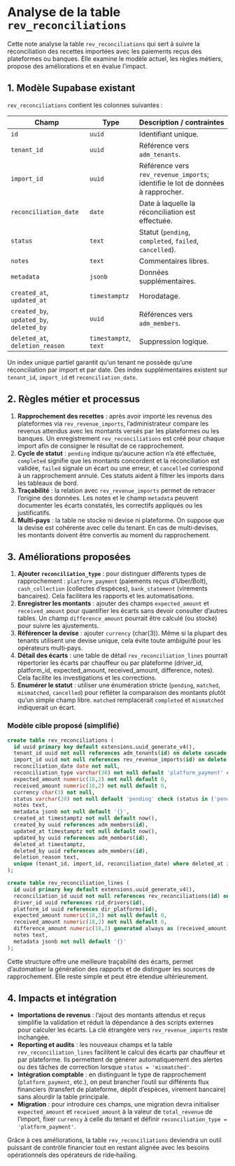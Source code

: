 # Analyse de la table `rev_reconciliations`

Cette note analyse la table `rev_reconciliations` qui sert à suivre la réconciliation des recettes importées avec les paiements reçus des plateformes ou banques. Elle examine le modèle actuel, les règles métiers, propose des améliorations et en évalue l’impact.

## 1. Modèle Supabase existant

`rev_reconciliations` contient les colonnes suivantes :

| Champ                                    | Type                  | Description / contraintes                                                       |
| ---------------------------------------- | --------------------- | ------------------------------------------------------------------------------- |
| `id`                                     | `uuid`                | Identifiant unique.                                                             |
| `tenant_id`                              | `uuid`                | Référence vers `adm_tenants`.                                                   |
| `import_id`                              | `uuid`                | Référence vers `rev_revenue_imports`; identifie le lot de données à rapprocher. |
| `reconciliation_date`                    | `date`                | Date à laquelle la réconciliation est effectuée.                                |
| `status`                                 | `text`                | Statut (`pending`, `completed`, `failed`, `cancelled`).                         |
| `notes`                                  | `text`                | Commentaires libres.                                                            |
| `metadata`                               | `jsonb`               | Données supplémentaires.                                                        |
| `created_at`, `updated_at`               | `timestamptz`         | Horodatage.                                                                     |
| `created_by`, `updated_by`, `deleted_by` | `uuid`                | Références vers `adm_members`.                                                  |
| `deleted_at`, `deletion_reason`          | `timestamptz`, `text` | Suppression logique.                                                            |

Un index unique partiel garantit qu’un tenant ne possède qu’une réconciliation par import et par date. Des index supplémentaires existent sur `tenant_id`, `import_id` et `reconciliation_date`.

## 2. Règles métier et processus

1. **Rapprochement des recettes** : après avoir importé les revenus des plateformes via `rev_revenue_imports`, l’administrateur compare les revenus attendus avec les montants versés par les plateformes ou les banques. Un enregistrement `rev_reconciliations` est créé pour chaque import afin de consigner le résultat de ce rapprochement.
2. **Cycle de statut** : `pending` indique qu’aucune action n’a été effectuée, `completed` signifie que les montants concordent et la réconciliation est validée, `failed` signale un écart ou une erreur, et `cancelled` correspond à un rapprochement annulé. Ces statuts aident à filtrer les imports dans les tableaux de bord.
3. **Traçabilité** : la relation avec `rev_revenue_imports` permet de retracer l’origine des données. Les notes et le champ `metadata` peuvent documenter les écarts constatés, les correctifs appliqués ou les justificatifs.
4. **Multi‑pays** : la table ne stocke ni devise ni plateforme. On suppose que la devise est cohérente avec celle du tenant. En cas de multi‑devises, les montants doivent être convertis au moment du rapprochement.

## 3. Améliorations proposées

1. **Ajouter `reconciliation_type`** : pour distinguer différents types de rapprochement : `platform_payment` (paiements reçus d’Uber/Bolt), `cash_collection` (collectes d’espèces), `bank_statement` (virements bancaires). Cela facilitera les rapports et les automatisations.
2. **Enregistrer les montants** : ajouter des champs `expected_amount` et `received_amount` pour quantifier les écarts sans devoir consulter d’autres tables. Un champ `difference_amount` pourrait être calculé (ou stocké) pour suivre les ajustements.
3. **Référencer la devise** : ajouter `currency` (char(3)). Même si la plupart des tenants utilisent une devise unique, cela évite toute ambiguïté pour les opérateurs multi‑pays.
4. **Détail des écarts** : une table de détail `rev_reconciliation_lines` pourrait répertorier les écarts par chauffeur ou par plateforme (driver_id, platform_id, expected_amount, received_amount, difference, notes). Cela facilite les investigations et les corrections.
5. **Enumérer le statut** : utiliser une énumération stricte (`pending`, `matched`, `mismatched`, `cancelled`) pour refléter la comparaison des montants plutôt qu’un simple champ libre. `matched` remplacerait `completed` et `mismatched` indiquerait un écart.

### Modèle cible proposé (simplifié)

```sql
create table rev_reconciliations (
  id uuid primary key default extensions.uuid_generate_v4(),
  tenant_id uuid not null references adm_tenants(id) on delete cascade,
  import_id uuid not null references rev_revenue_imports(id) on delete cascade,
  reconciliation_date date not null,
  reconciliation_type varchar(30) not null default 'platform_payment' check (reconciliation_type in ('platform_payment','cash_collection','bank_statement')),
  expected_amount numeric(18,2) not null default 0,
  received_amount numeric(18,2) not null default 0,
  currency char(3) not null,
  status varchar(20) not null default 'pending' check (status in ('pending','matched','mismatched','cancelled')),
  notes text,
  metadata jsonb not null default '{}',
  created_at timestamptz not null default now(),
  created_by uuid references adm_members(id),
  updated_at timestamptz not null default now(),
  updated_by uuid references adm_members(id),
  deleted_at timestamptz,
  deleted_by uuid references adm_members(id),
  deletion_reason text,
  unique (tenant_id, import_id, reconciliation_date) where deleted_at is null
);

create table rev_reconciliation_lines (
  id uuid primary key default extensions.uuid_generate_v4(),
  reconciliation_id uuid not null references rev_reconciliations(id) on delete cascade,
  driver_id uuid references rid_drivers(id),
  platform_id uuid references dir_platforms(id),
  expected_amount numeric(18,2) not null default 0,
  received_amount numeric(18,2) not null default 0,
  difference_amount numeric(18,2) generated always as (received_amount - expected_amount) stored,
  notes text,
  metadata jsonb not null default '{}'
);
```

Cette structure offre une meilleure traçabilité des écarts, permet d’automatiser la génération des rapports et de distinguer les sources de rapprochement. Elle reste simple et peut être étendue ultérieurement.

## 4. Impacts et intégration

- **Importations de revenus** : l’ajout des montants attendus et reçus simplifie la validation et réduit la dépendance à des scripts externes pour calculer les écarts. La clé étrangère vers `rev_revenue_imports` reste inchangée.
- **Reporting et audits** : les nouveaux champs et la table `rev_reconciliation_lines` facilitent le calcul des écarts par chauffeur et par plateforme. Ils permettent de générer automatiquement des alertes ou des tâches de correction lorsque `status = 'mismatched'`.
- **Intégration comptable** : en distinguant le type de rapprochement (`platform_payment`, etc.), on peut brancher l’outil sur différents flux financiers (transfert de plateforme, dépôt d’espèces, virement bancaire) sans alourdir la table principale.
- **Migration** : pour introduire ces champs, une migration devra initialiser `expected_amount` et `received_amount` à la valeur de `total_revenue` de l’import, fixer `currency` à celle du tenant et définir `reconciliation_type = 'platform_payment'`.

Grâce à ces améliorations, la table `rev_reconciliations` deviendra un outil puissant de contrôle financier tout en restant alignée avec les besoins opérationnels des opérateurs de ride‑hailing.
